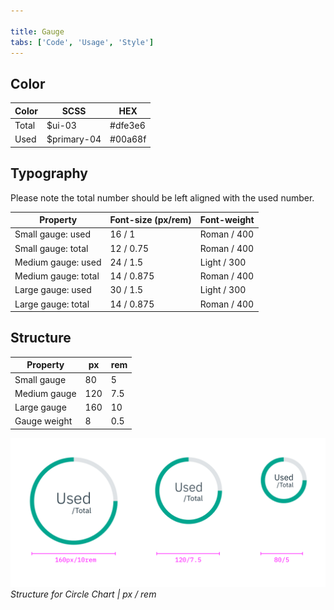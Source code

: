 ```yaml
---

title: Gauge
tabs: ['Code', 'Usage', 'Style']
---
```


## Color

| Color | SCSS        | HEX     |
| ----- | ----------- | ------- |
| Total | $ui-03      | #dfe3e6 |
| Used  | $primary-04 | #00a68f |

## Typography

Please note the total number should be left aligned with the used number.

| Property            | Font-size (px/rem) | Font-weight |
| ------------------- | ------------------ | ----------- |
| Small gauge: used   | 16 / 1             | Roman / 400 |
| Small gauge: total  | 12 / 0.75          | Roman / 400 |
| Medium gauge: used  | 24 / 1.5           | Light / 300 |
| Medium gauge: total | 14 / 0.875         | Roman / 400 |
| Large gauge: used   | 30 / 1.5           | Light / 300 |
| Large gauge: total  | 14 / 0.875         | Roman / 400 |

## Structure

| Property     | px  | rem |
| ------------ | --- | --- |
| Small gauge  | 80  | 5   |
| Medium gauge | 120 | 7.5 |
| Large gauge  | 160 | 10  |
| Gauge weight | 8   | 0.5 |

![Structure for Circle Chart in px / rem](images/style-circle-gauge.png)
_Structure for Circle Chart | px / rem_
